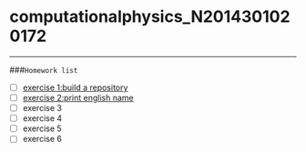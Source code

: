 # computationalphysics_N2014301020172
------
###`Homework list`

- [ ] [exercise 1:build a repository](https://github.com/LuxAsteria/computationalphysics_N2014301020172)
- [ ] [exercise 2:print english name](https://github.com/LuxAsteria/exercise-1)
- [ ] exercise 3
- [ ] exercise 4
- [ ] exercise 5
- [ ] exercise 6
